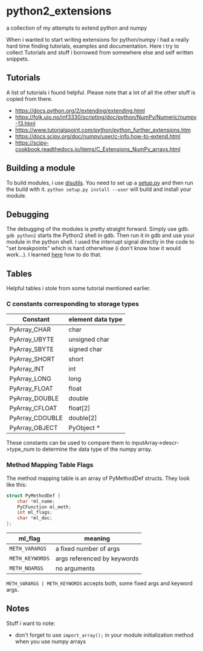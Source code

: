 # python2_extensions
a collection of my attempts to extend python and numpy

When i wanted to start writing extensions for python/numpy i had a really hard time finding tutorials, examples and documentation.
Here i try to collect Tutorials and stuff i borrowed from somewhere else and self written snippets. 

## Tutorials 

A list of tutorials i found helpful. Please note that a lot of all the other stuff is copied from there.

* https://docs.python.org/2/extending/extending.html
* https://folk.uio.no/inf3330/scripting/doc/python/NumPy/Numeric/numpy-13.html
* https://www.tutorialspoint.com/python/python_further_extensions.htm
* https://docs.scipy.org/doc/numpy/user/c-info.how-to-extend.html
* https://scipy-cookbook.readthedocs.io/items/C_Extensions_NumPy_arrays.html

## Building a module

To build modules, i use [disutils](https://docs.python.org/2/distutils/). You need to set up a [setup.py](https://docs.python.org/2/distutils/setupscript.html) and then run the build with it.
```python setup.py install --user``` will build and install your module.

## Debugging

The debugging of the modules is pretty straight forward. Simply use gdb. ```gdb python2``` starts the Python2 shell in gdb. Then run it in gdb and use your module in the python shell. 
I used the interrupt signal directly in the code to "set breakpoints" which is hard otherwhise (i don't know how it would work...). I learned [here](https://stackoverflow.com/questions/4326414/set-breakpoint-in-c-or-c-code-programmatically-for-gdb-on-linux#4326474) how to do that.

## Tables

Helpful tables i stole from some tutorial mentioned earlier.

### C constants corresponding to storage types

|Constant              |element data type|
|----------------------|-----------------|
|PyArray_CHAR          |char             |
|PyArray_UBYTE         |unsigned char    |
|PyArray_SBYTE         |signed char      |
|PyArray_SHORT         |short            |
|PyArray_INT           |int              |
|PyArray_LONG          |long             |
|PyArray_FLOAT         |float            |
|PyArray_DOUBLE        |double           |
|PyArray_CFLOAT        |float[2]         |
|PyArray_CDOUBLE       |double[2]        |
|PyArray_OBJECT        |PyObject *       |

These constants can be used to compare them to inputArray->descr->type_num to determine the data type of the numpy array.

### Method Mapping Table Flags

The method mapping table is an array of PyMethodDef structs. They look like this:
```c
struct PyMethodDef {
    char *ml_name;
    PyCFunction ml_meth;
    int ml_flags;
    char *ml_doc;
};
```

|ml_flag              |meaning                    |
|---------------------|---------------------------|
|```METH_VARARGS```   |a fixed number of args     |
|```METH_KEYWORDS```  |args referenced by keywords|
|```METH_NOARGS```    |no arguments               |

```METH_VARARGS | METH_KEYWORDS``` accepts both, some fixed args and keyword args.

## Notes

Stuff i want to note: 
* don't forget to use ```import_array();``` in your module initialization method when you use numpy arrays
